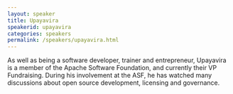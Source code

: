 ```yaml
---
layout: speaker
title: Upayavira
speakerid: upayavira
categories: speakers
permalink: /speakers/upayavira.html
---
```


As well as being a software developer, trainer and entrepreneur, Upayavira is a 
member of the Apache Software Foundation, and currently their VP Fundraising. 
During his involvement at the ASF, he has watched many discussions about open 
source development, licensing and governance.
